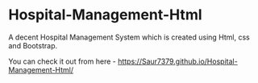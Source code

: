# Hospital-Management-Html
A decent Hospital Management System which is created using Html, css and Bootstrap.

You can check it out from here -   https://Saur7379.github.io/Hospital-Management-Html/
